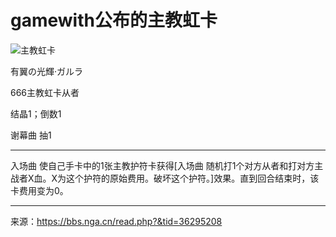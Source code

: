 # gamewith公布的主教虹卡

![主教虹卡](https://raw.githubusercontent.com/cyrxyz/SZB-DLC/main/img/主教虹卡.jpeg)

有翼の光輝·ガルラ

666主教虹卡从者

结晶1；倒数1

谢幕曲 抽1

---

入场曲 使自己手卡中的1张主教护符卡获得[入场曲 随机打1个对方从者和打对方主战者X血。X为这个护符的原始费用。破坏这个护符。]效果。直到回合结束时，该卡费用变为0。

---

来源：https://bbs.nga.cn/read.php?&tid=36295208